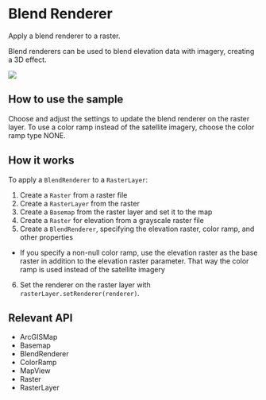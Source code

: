 # Blend Renderer

Apply a blend renderer to a raster.

Blend renderers can be used to blend elevation data with imagery, creating a 3D effect.

![]("BlendRenderer.png)

## How to use the sample

Choose and adjust the settings to update the blend renderer on the raster layer. To use a color ramp instead of 
the satellite imagery, choose the color ramp type NONE.

## How it works

To apply a `BlendRenderer` to a `RasterLayer`:

  1. Create a `Raster` from a raster file
  2. Create a `RasterLayer` from the raster
  3. Create a `Basemap` from the raster layer and set it to the map
  4. Create a `Raster` for elevation from a grayscale raster file
  5. Create a `BlendRenderer`, specifying the elevation raster, color ramp, and other properties
  
  * If you specify a non-null color ramp, use the elevation raster as the base raster in addition to the 
  elevation raster parameter. That way the color ramp is used instead of the satellite imagery
  6. Set the renderer on the raster layer with `rasterLayer.setRenderer(renderer)`.


## Relevant API


  * ArcGISMap
  * Basemap
  * BlendRenderer
  * ColorRamp
  * MapView
  * Raster
  * RasterLayer

